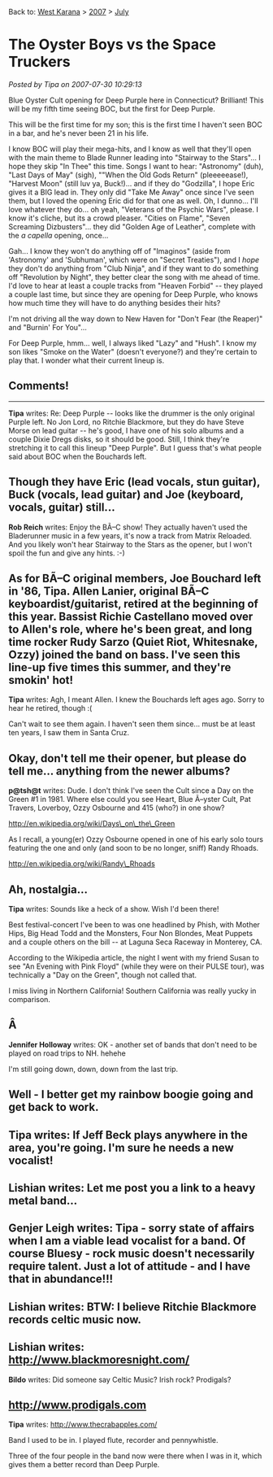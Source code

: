 Back to: [West Karana](/posts/westkarana.md) > [2007](/posts/2007/westkarana.md) > [July](./westkarana.md)
# The Oyster Boys vs the Space Truckers

*Posted by Tipa on 2007-07-30 10:29:13*

Blue Oyster Cult opening for Deep Purple here in Connecticut? Brilliant! This will be my fifth time seeing BOC, but the first for Deep Purple.

This will be the first time for my son; this is the first time I haven't seen BOC in a bar, and he's never been 21 in his life.

I know BOC will play their mega-hits, and I know as well that they'll open with the main theme to Blade Runner leading into "Stairway to the Stars"... I hope they skip "In Thee" this time. Songs I want to hear: "Astronomy" (duh), "Last Days of May" (sigh), ""When the Old Gods Return" (pleeeeease!), "Harvest Moon" (still luv ya, Buck!)... and if they do "Godzilla", I hope Eric gives it a BIG lead in. They only did "Take Me Away" once since I've seen them, but I loved the opening Eric did for that one as well. Oh, I dunno... I'll love whatever they do... oh yeah, "Veterans of the Psychic Wars", please. I know it's cliche, but its a crowd pleaser. "Cities on Flame", "Seven Screaming Dizbusters"... they did "Golden Age of Leather", complete with the *a capella* opening, once...

Gah... I know they won't do anything off of "Imaginos" (aside from 'Astronomy' and 'Subhuman', which were on "Secret Treaties"), and I *hope* they don't do anything from "Club Ninja", and if they want to do something off "Revolution by Night", they better clear the song with me ahead of time. I'd love to hear at least a couple tracks from "Heaven Forbid" -- they played a couple last time, but since they are opening for Deep Purple, who knows how much time they will have to do anything besides their hits?

I'm not driving all the way down to New Haven for "Don't Fear (the Reaper)" and "Burnin' For You"...

For Deep Purple, hmm... well, I always liked "Lazy" and "Hush". I know my son likes "Smoke on the Water" (doesn't everyone?) and they're certain to play that. I wonder what their current lineup is.
## Comments!
---
**Tipa** writes: Re: Deep Purple -- looks like the drummer is the only original Purple left. No Jon Lord, no Ritchie Blackmore, but they do have Steve Morse on lead guitar -- he's good, I have one of his solo albums and a couple Dixie Dregs disks, so it should be good. Still, I think they're stretching it to call this lineup "Deep Purple". But I guess that's what people said about BOC when the Bouchards left.

Though they have Eric (lead vocals, stun guitar), Buck (vocals, lead guitar) and Joe (keyboard, vocals, guitar) still...
---
**Rob Reich** writes: Enjoy the BÃ–C show! They actually haven't used the Bladerunner music in a few years, it's now a track from Matrix Reloaded. And you likely won't hear Stairway to the Stars as the opener, but I won't spoil the fun and give any hints. :-)

As for BÃ–C original members, Joe Bouchard left in '86, Tipa. Allen Lanier, original BÃ–C keyboardist/guitarist, retired at the beginning of this year. Bassist Richie Castellano moved over to Allen's role, where he's been great, and long time rocker Rudy Sarzo (Quiet Riot, Whitesnake, Ozzy) joined the band on bass. I've seen this line-up five times this summer, and they're smokin' hot!
---
**Tipa** writes: Agh, I meant Allen. I knew the Bouchards left ages ago. Sorry to hear he retired, though :(

Can't wait to see them again. I haven't seen them since... must be at least ten years, I saw them in Santa Cruz.

Okay, don't tell me their opener, but please do tell me... anything from the newer albums?
---
**p@tsh@t** writes: Dude. I don't think I've seen the Cult since a Day on the Green #1 in 1981. Where else could you see Heart, Blue Ã–yster Cult, Pat Travers, Loverboy, Ozzy Osbourne and 415 (who?) in one show?

http://en.wikipedia.org/wiki/Days\_on\_the\_Green

As I recall, a young(er) Ozzy Osbourne opened in one of his early solo tours featuring the one and only (and soon to be no longer, sniff) Randy Rhoads.

http://en.wikipedia.org/wiki/Randy\_Rhoads 

Ah, nostalgia...
---
**Tipa** writes: Sounds like a heck of a show. Wish I'd been there!

Best festival-concert I've been to was one headlined by Phish, with Mother Hips, Big Head Todd and the Monsters, Four Non Blondes, Meat Puppets and a couple others on the bill -- at Laguna Seca Raceway in Monterey, CA.

According to the Wikipedia article, the night I went with my friend Susan to see "An Evening with Pink Floyd" (while they were on their PULSE tour), was technically a "Day on the Green", though not called that.

I miss living in Northern California! Southern California was really yucky in comparison.

Â 
---
**Jennifer Holloway** writes: OK - another set of bands that don't need to be played on road trips to NH. hehehe

I'm still going down, down, down from the last trip.

Well - I better get my rainbow boogie going and get back to work.
---
**Tipa** writes: If Jeff Beck plays anywhere in the area, you're going. I'm sure he needs a new vocalist!
---
**Lishian** writes: Let me post you a link to a heavy metal band...
---
**Genjer Leigh** writes: Tipa - sorry state of affairs when I am a viable lead vocalist for a band. Of course Bluesy - rock music doesn't necessarily require talent. Just a lot of attitude - and I have that in abundance!!!
---
**Lishian** writes: BTW: I believe Ritchie Blackmore records celtic music now.
---
**Lishian** writes: http://www.blackmoresnight.com/
---
**Bildo** writes: Did someone say Celtic Music? Irish rock? Prodigals?

http://www.prodigals.com
---
**Tipa** writes: http://www.thecrabapples.com/

Band I used to be in. I played flute, recorder and pennywhistle.

Three of the four people in the band now were there when I was in it, which gives them a better record than Deep Purple.
